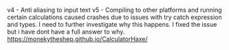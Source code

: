 v4 - Anti aliasing to input text
v5 - Compiling to other platforms and running certain calculations caused crashes due to issues with try catch expression and types. I need to further investigate why this happens. I fixed the issue but i have dont have a full answer to why.
https://monekytheshep.github.io/CalculatorHaxe/
